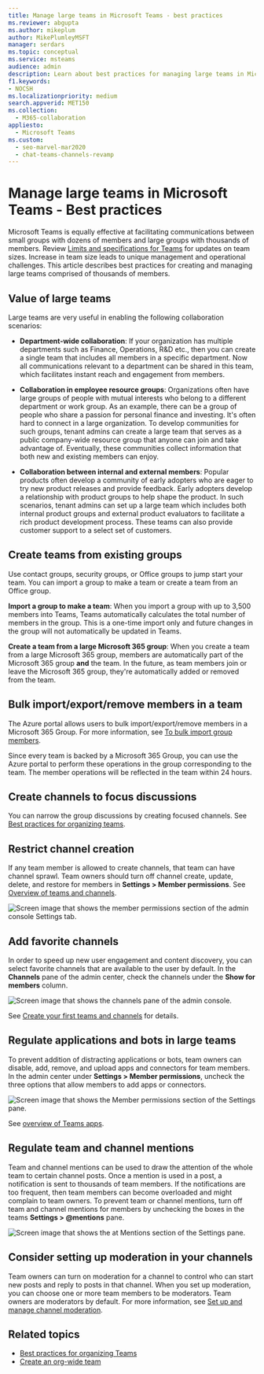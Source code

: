 ```yaml
---
title: Manage large teams in Microsoft Teams - best practices
ms.reviewer: abgupta
ms.author: mikeplum
author: MikePlumleyMSFT
manager: serdars
ms.topic: conceptual
ms.service: msteams
audience: admin
description: Learn about best practices for managing large teams in Microsoft Teams to meet your organization's needs.
f1.keywords:
- NOCSH
ms.localizationpriority: medium
search.appverid: MET150
ms.collection: 
  - M365-collaboration
appliesto: 
  - Microsoft Teams
ms.custom: 
  - seo-marvel-mar2020
  - chat-teams-channels-revamp
---
```


# Manage large teams in Microsoft Teams - Best practices

Microsoft Teams is equally effective at facilitating communications between small groups with dozens of members and large groups with thousands of members. Review [Limits and specifications for Teams](limits-specifications-teams.md) for updates on team sizes. Increase in team size leads to unique management and operational challenges. This article describes best practices for creating and managing large teams comprised of thousands of members.

## Value of large teams

Large teams are very useful in enabling the following collaboration scenarios:

- **Department-wide collaboration**: If your organization has multiple departments such as Finance, Operations, R&D etc., then you can create a single team that includes all members in a specific department. Now all communications relevant to a department can be shared in this team, which facilitates instant reach and engagement from members.

- **Collaboration in employee resource groups**: Organizations often have large groups of people with mutual interests who belong to a different department or work group. As an example, there can be a group of people who share a passion for personal finance and investing. It's often hard to connect in a large organization. To develop communities for such groups, tenant admins can create a large team that serves as a public company-wide resource group that anyone can join and take advantage of. Eventually, these communities collect information that both new and existing members can enjoy.

- **Collaboration between internal and external members**: Popular products often develop a community of early adopters who are eager to try new product releases and provide feedback. Early adopters develop a relationship with product groups to help shape the product. In such scenarios, tenant admins can set up a large team which includes both internal product groups and external product evaluators to facilitate a rich product development process. These teams can also provide customer support to a select set of customers.

## Create teams from existing groups

Use contact groups, security groups, or Office groups to jump start your team. You can import a group to make a team or create a team from an Office group.

**Import a group to make a team**: When you import a group with up to 3,500 members into Teams, Teams automatically calculates the total number of members in the group. This is a one-time import only and future changes in the group will not automatically be updated in Teams.

**Create a team from a large Microsoft 365 group**: When you create a team from a large Microsoft 365 group, members are automatically part of the Microsoft 365 group **and** the team. In the future, as team members join or leave the Microsoft 365 group, they're automatically added or removed from the team.

## Bulk import/export/remove members in a team

The Azure portal allows users to bulk import/export/remove members in a Microsoft 365 Group. For more information, see [To bulk import group members](/azure/active-directory/enterprise-users/groups-bulk-import-members#to-bulk-import-group-members).

Since every team is backed by a Microsoft 365 Group, you can use the Azure portal to perform these operations in the group corresponding to the team. The member operations will be reflected in the team within 24 hours.

## Create channels to focus discussions

You can narrow the group discussions by creating focused channels. See [Best practices for organizing teams](best-practices-organizing.md).

## Restrict channel creation

If any team member is allowed to create channels, that team can have channel sprawl. Team owners should turn off channel create, update, delete, and restore for members in **Settings > Member permissions**. See [Overview of teams and channels](teams-channels-overview.md).

![Screen image that shows the member permissions section of the admin console Settings tab.](media/no-channel-creation.png "Screen image that member permissions section of the admin console Settings tab. The allow members to create or delete channels options are unchecked.")

## Add favorite channels

In order to speed up new user engagement and content discovery, you can select favorite channels that are available to the user by default. In the **Channels** pane of the admin center, check the channels under the **Show for members** column.

![Screen image that shows the channels pane of the admin console.](media/favorite-channels.png "Screen image that shows channels pane of the admin console. Some channels are checked for Show for members.")

 See [Create your first teams and channels](get-started-with-teams-create-your-first-teams-and-channels.md) for details.

## Regulate applications and bots in large teams

To prevent addition of distracting applications or bots, team owners can disable, add, remove, and upload apps and connectors for team members. In the admin center under **Settings > Member permissions**, uncheck the three options that allow members to add apps or connectors.

![Screen image that shows the Member permissions section of the Settings pane.](media/disable-bots-connectors.png "Screen image that shows the Member permission section of the Settings pane. The options for allow members to add apps or connectors are unchecked.")

See [overview of Teams apps](deploy-apps-microsoft-teams-landing-page.md).

## Regulate team and channel mentions

Team and channel mentions can be used to draw the attention of the whole team to certain channel posts. Once a mention is used in a post, a notification is sent to thousands of team members. If the notifications are too frequent, then team members can become overloaded and might complain to team owners. To prevent team or channel mentions, turn off team and channel mentions for members by unchecking the boxes in the teams **Settings > @mentions** pane.

![Screen image that shows the at Mentions section of the Settings pane.](media/no-at-mentions.png "Screen image that shows the at Mentions section of the Settings pane. The options for show and give members access to at mentions are unchecked.")

## Consider setting up moderation in your channels

Team owners can turn on moderation for a channel to control who can start new posts and reply to posts in that channel. When you set up moderation, you can choose one or more team members to be moderators. Team owners are moderators by default. For more information, see [Set up and manage channel moderation](manage-channel-moderation-in-teams.md).

## Related topics

- [Best practices for organizing Teams](best-practices-organizing.md)
- [Create an org-wide team](create-an-org-wide-team.md)